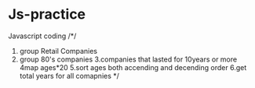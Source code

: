 # Js-practice
Javascript coding
/*/ 
1. group Retail Companies
2. group 80's companies
3.companies that lasted for 10years or more
4map ages*20
5.sort ages both accending and decending order
6.get total years for all comapnies
*/
